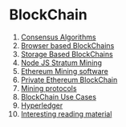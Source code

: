 BlockChain
==========

1. [Consensus Algorithms](consensus-algorithms.md)
2. [Browser based BlockChains](browser-based-blockchain.md)
3. [Storage Based BlockChains](storage-based-blockchains.md)
4. [Node JS Stratum Mining](node-js-stratum-mining.md)
5. [Ethereum Mining software](ethereum-mining-software.md)
6. [Private Ethereum BlockChain](private-ethereum-blockchain.md)
7. [Mining protocols](mining-protocols.md)
8. [BlockChain Use Cases](blockchain-use-cases)
9. [Hyperledger](hyperledger)
10. [Interesting reading material](interesting-reading-material.md)
